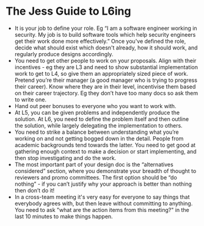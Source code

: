 # The Jess Guide to L6ing

- It is your job to define your role. Eg “I am a software engineer working in security. My job is to build software tools which help security engineers get their work done more effectively.” Once you've defined the role, decide what should exist which doesn't already, how it should work, and regularly produce designs accordingly.
- You need to get other people to work on your proposals. Align with their incentives - eg they are L3 and need to show substantial implementation work to get to L4, so give them an appropriately sized piece of work. Pretend you’re their manager (a good manager who is trying to progress their career). Know where they are in their level, incentivise them based on their career trajectory. Eg they don’t have too many docs so ask them to write one.
- Hand out peer bonuses to everyone who you want to work with.
- At L5, you can be given problems and independently produce the solution. At L6, you need to define the problem itself and then outline the solution, while largely delegating the implementation to others.
- You need to strike a balance between understanding what you’re working on and not getting bogged down in the detail. People from academic backgrounds tend towards the latter. You need to get good at gathering enough context to make a decision or start implementing, and then stop investigating and do the work.
- The most important part of your design doc is the “alternatives considered” section, where you demonstrate your breadth of thought to reviewers and promo committees. The first option should be “do nothing” - if you can’t justify why your approach is better than nothing then don’t do it!
- In a cross-team meeting it's very easy for everyone to say things that everybody agrees with, but then leave without committing to anything. You need to ask "what are the action items from this meeting?" in the last 10 minutes to make things happen.
